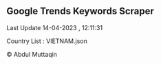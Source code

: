 

## Google Trends Keywords Scraper 
 
Last Update 14-04-2023 , 12:11:31

Country List :
VIETNAM.json



© Abdul Muttaqin 
